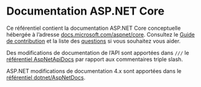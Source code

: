 # <a name="aspnet-core-docs"></a>Documentation ASP.NET Core

Ce référentiel contient la documentation ASP.NET Core conceptuelle hébergée à l’adresse [docs.microsoft.com/aspnet/core](https://docs.microsoft.com/aspnet/core). Consultez le [Guide de contribution](CONTRIBUTING.md) et la liste des [questions](https://github.com/dotnet/AspNetCore.Docs/issues) si vous souhaitez vous aider.

Des modifications de documentation de l’API sont apportées dans `///` le [référentiel AspNetApiDocs](https://github.com/dotnet/AspNetApiDocs) par rapport aux commentaires triple slash.

ASP.NET modifications de documentation 4.x sont apportées dans le [référentiel dotnet/AspNetDocs](https://github.com/dotnet/AspNetDocs).
